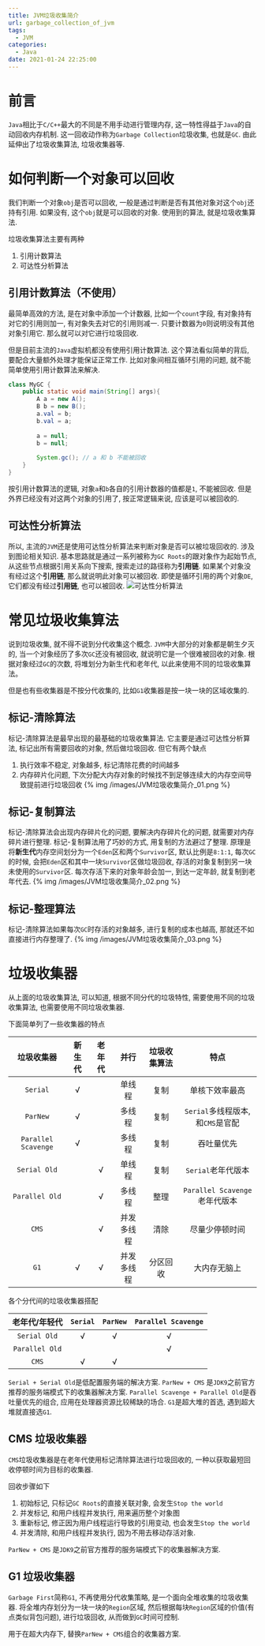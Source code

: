 ```yaml
---
title: JVM垃圾收集简介
url: garbage_collection_of_jvm
tags:
  - JVM
categories:
  - Java
date: 2021-01-24 22:25:00
---
```

# 前言
`Java`相比于`C/C++`最大的不同是不用手动进行管理内存, 这一特性得益于`Java`的自动回收内存机制.
这一回收动作称为`Garbage Collection`垃圾收集, 也就是`GC`. 由此延伸出了垃圾收集算法, 垃圾收集器等.

<!-- more -->

# 如何判断一个对象可以回收
我们判断一个对象`obj`是否可以回收, 一般是通过判断是否有其他对象对这个`obj`还持有引用. 如果没有, 这个`obj`就是可以回收的对象. 使用到的算法, 就是垃圾收集算法.

垃圾收集算法主要有两种
1. 引用计数算法
2. 可达性分析算法

## 引用计数算法（不使用）
最简单高效的方法, 是在对象中添加一个计数器, 比如一个`count`字段, 有对象持有对它的引用则加一, 有对象失去对它的引用则减一.
只要计数器为`0`则说明没有其他对象引用它. 那么就可以对它进行垃圾回收.

但是目前主流的`Java`虚拟机都没有使用引用计数算法. 这个算法看似简单的背后, 要配合大量额外处理才能保证正常工作.
比如对象间相互循环引用的问题, 就不能简单使用引用计数算法来解决.
```java
class MyGC {
    public static void main(String[] args){
        A a = new A();
        B b = new B();
        a.val = b;
        b.val = a;
        
        a = null;
        b = null;
        
        System.gc(); // a 和 b 不能被回收
    }
}
```
按引用计数算法的逻辑, 对象`a`和`b`各自的引用计数器的值都是`1`, 不能被回收.
但是外界已经没有对这两个对象的引用了, 按正常逻辑来说, 应该是可以被回收的.

## 可达性分析算法
所以, 主流的`JVM`还是使用可达性分析算法来判断对象是否可以被垃圾回收的. 涉及到图论相关知识.
基本思路就是通过一系列被称为`GC Roots`的跟对象作为起始节点, 从这些节点根据引用关系向下搜索, 搜索走过的路径称为**引用链**.
如果某个对象没有经过这个**引用链**, 那么就说明此对象可以被回收. 
即使是循环引用的两个对象`DE`, 它们都没有经过**引用链**, 也可以被回收.
![可达性分析算法](https://yuml.me/diagram/nofunky;dir:UD/class/[GC%20Roots]-%3E[A],[GC%20Roots]-%3E[B],[B]-%3E[C],[D]-%3E[E],[E]-%3E[D])

# 常见垃圾收集算法
说到垃圾收集, 就不得不说到分代收集这个概念.
`JVM`中大部分的对象都是朝生夕灭的, 当一个对象经历了多次`GC`还没有被回收, 就说明它是一个很难被回收的对象. 根据对象经过`GC`的次数, 将堆划分为新生代和老年代, 以此来使用不同的垃圾收集算法。

但是也有些收集器是不按分代收集的, 比如`G1`收集器是按一块一块的区域收集的.

## 标记-清除算法
标记-清除算法是最早出现的最基础的垃圾收集算法.
它主要是通过可达性分析算法, 标记出所有需要回收的对象, 然后做垃圾回收.
但它有两个缺点
1. 执行效率不稳定, 对象越多, 标记清除花费的时间越多
2. 内存碎片化问题, 下次分配大内存对象的时候找不到足够连续大的内存空间导致提前进行垃圾回收
{% img /images/JVM垃圾收集简介_01.png %}


## 标记-复制算法
标记-清除算法会出现内存碎片化的问题, 要解决内存碎片化的问题, 就需要对内存碎片进行整理. 标记-复制算法用了巧妙的方式, 用复制的方法避过了整理. 
原理是将**新生代**内存空间划分为一个`Eden`区和两个`Survivor`区, 默认比例是`8:1:1`,
每次`GC`的时候, 会把`Eden`区和其中一块`Survivor`区做垃圾回收, 存活的对象复制到另一块未使用的`Survivor`区. 每次存活下来的对象年龄会加一, 到达一定年龄, 就复制到老年代去.
{% img /images/JVM垃圾收集简介_02.png %}

## 标记-整理算法
标记-清除算法如果每次`GC`时存活的对象越多, 进行复制的成本也越高, 那就还不如直接进行内存整理了.
{% img /images/JVM垃圾收集简介_03.png %}

# 垃圾收集器
从上面的垃圾收集算法, 可以知道, 根据不同分代的垃圾特性, 需要使用不同的垃圾收集算法, 也需要使用不同垃圾收集器.

下面简单列了一些收集器的特点

| 垃圾收集器 | 新生代 | 老年代 | 并行 | 垃圾收集算法 | 特点 |
|:--------:|:-----:|:-----:|:---:|:---------:|:---:|
| `Serial` | √ | | 单线程 | 复制 | 单核下效率最高 |
| `ParNew` | √ |  | 多线程 | 复制 | `Serial`多线程版本, 和`CMS`是官配 |
| `Parallel Scavenge` | √ |  | 多线程 | 复制 | 吞吐量优先 |
| `Serial Old` | | √ | 单线程 | 复制 | `Serial`老年代版本 |
| `Parallel Old` | | √ | 多线程 | 整理 | `Parallel Scavenge`老年代版本 |
| `CMS` | | √ | 并发多线程 | 清除 | 尽量少停顿时间 |
| `G1` | √ | √ | 并发多线程 | 分区回收 | 大内存无脑上 |

各个分代间的垃圾收集器搭配

| 老年代/年轻代  | `Serial` | `ParNew` | `Parallel Scavenge` |
|:------------:|:-------:|:---------:|:-------------------:|
| `Serial Old` | √ | √ | √ |
|  `Parallel Old` | | | √ |
| `CMS` | √ | √ | |

`Serial + Serial Old`是低配置服务端的解决方案.
`ParNew + CMS` 是`JDK9`之前官方推荐的服务端模式下的收集器解决方案.
`Parallel Scavenge + Parallel Old`是吞吐量优先的组合, 应用在处理器资源比较稀缺的场合.
`G1`是超大堆的首选, 遇到超大堆就直接选`G1`.

## CMS 垃圾收集器
`CMS`垃圾收集器是在老年代使用标记清除算法进行垃圾回收的, 一种以获取最短回收停顿时间为目标的收集器.

回收步骤如下
1. 初始标记, 只标记`GC Roots`的直接关联对象, 会发生`Stop the world`
2. 并发标记, 和用户线程并发执行, 用来遍历整个对象图
3. 重新标记, 修正因为用户线程运行导致的引用变动, 也会发生`Stop the world`
4. 并发清除, 和用户线程并发执行, 因为不用去移动存活对象.

`ParNew + CMS` 是`JDK9`之前官方推荐的服务端模式下的收集器解决方案.

## G1 垃圾收集器
`Garbage First`简称`G1`, 不再使用分代收集策略, 是一个面向全堆收集的垃圾收集器.
将全堆内存划分为一块一块的`Region`区域, 然后根据每块`Region`区域的价值(有点类似背包问题), 进行垃圾回收, 从而做到`GC`时间可控制.

用于在超大内存下, 替换`ParNew + CMS`组合的收集器方案.
